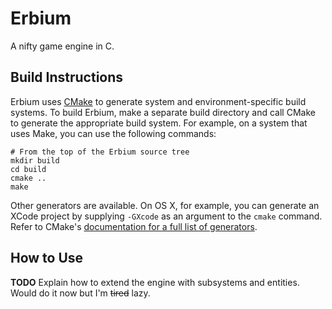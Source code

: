 Erbium
======

A nifty game engine in C.

Build Instructions
------------------

Erbium uses [CMake](http://cmake.org) to generate system and environment-specific build systems. To build Erbium, make a separate build directory and call CMake to generate the appropriate build system. For example, on a system that uses Make, you can use the following commands:

    # From the top of the Erbium source tree
    mkdir build
    cd build
    cmake ..
    make

Other generators are available. On OS X, for example, you can generate an XCode project by supplying `-GXcode` as an argument to the `cmake` command. Refer to CMake's [documentation for a full list of generators](http://www.cmake.org/cmake/help/v2.8.12/cmake.html#section_Generators).

How to Use
----------

**TODO** Explain how to extend the engine with subsystems and entities. Would do it now but I'm ~~tired~~ lazy.
